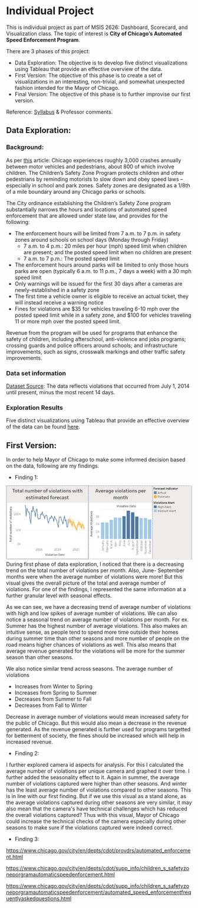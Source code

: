 # Individual Project

This is individual project as part of MSIS 2626: Dashboard, Scorecard, and Visualization class. The topic of interest is **City of Chicago’s Automated Speed Enforcement Program**.

There are 3 phases of this project:
* Data Exploration: The objective is to develop five distinct visualizations using Tableau that provide an effective overview of the data.
* First Version: The objective of this phase is to create a set of visualizations in an interesting, non-trivial, and somewhat unexpected
fashion intended for the Mayor of Chicago.
* Final Version: The objective of this phase is to further improvise our first version.

Reference: [Syllabus](https://github.com/mschermann/msis2629spring2019) & Professor comments.

## Data Exploration:

### Background:
As per [this](https://www.chicago.gov/city/en/depts/cdot/supp_info/children_s_safetyzoneporgramautomaticspeedenforcement.html) article: Chicago experiences roughly 3,000 crashes annually between motor vehicles and pedestrians, about 800 of which involve children. The Children’s Safety Zone Program protects children and other pedestrians by reminding motorists to slow down and obey speed laws – especially in school and park zones. Safety zones are designated as a 1/8th of a mile boundary around any Chicago parks or schools.

The City ordinance establishing the Children’s Safety Zone program substantially narrows the hours and locations of automated speed enforcement that are allowed under state law, and provides for the following:
* The enforcement hours will be limited from 7 a.m. to 7 p.m. in safety zones around schools on school days (Monday through Friday)
  * 7 a.m. to 4 p.m.: 20 miles per hour (mph) speed limit when children are present; and the posted speed limit when no children are present
  * 7 a.m. to 7 p.m.: The posted speed limit
* The enforcement hours around parks will be limited to only those hours parks are open (typically 6 a.m. to 11 p.m., 7 days a week) with a 30 mph speed limit
* Only warnings will be issued for the first 30 days after a cameras are newly-established in a safety zone
* The first time a vehicle owner is eligible to receive an actual ticket, they will instead receive a warning notice
* Fines for violations are $35 for vehicles traveling 6-10 mph over the posted speed limit while in a safety zone, and $100 for vehicles traveling 11 or more mph over the posted speed limit.  

Revenue from the program will be used for programs that enhance the safety of children, including afterschool, anti-violence and jobs programs; crossing guards and police officers around schools; and infrastructure improvements, such as signs, crosswalk markings and other traffic safety improvements.

### Data set information

[Dataset Source](https://data.cityofchicago.org/Transportation/Speed-Camera-Violations/hhkd-xvj4): The data reflects violations that occurred from July 1, 2014 until present, minus the most recent 14 days. 

### Exploration Results
Five distinct visualizations using Tableau that provide an effective overview of the data can be found [here](https://public.tableau.com/profile/bharati.malik#!/vizhome/Individual_Project_Visuals_1/SingleView).

## First Version:

In order to help Mayor of Chicago to make some informed decision based on the data, following are my findings.

* Finding 1:

![Image](https://github.com/bharatimalik/Speed_Camera_Violations/blob/master/Phase1.JPG)
During first phase of data exploration, I noticed that there is a decreasing trend on the total number of violations per month. Also, June- September months were when the average number of violations were more! But this visual gives the overall picture of the total and average number of violations. For one of the findings, I represented the same information at a further granular level with seasonal effects.

As we can see, we have a decreasing trend of average number of violations with high and low spikes of average number of violations. We can also notice a seasonal trend on average number of violations per month. For ex. Summer has the highest number of average violations. This also makes an intuitive sense, as people tend to spend more time outside their homes during summer time than other seasons and more number of people on the road means higher chances of violations as well. This also means that average revenue generated for the violations will be more for the summer season than other seasons.

We also notice similar trend across seasons. The average number of violations 
* Increases from Winter to Spring
* Increases from Spring to Summer
* Decreases from Summer to Fall
* Decreases from Fall to Winter

Decrease in average number of violations would mean increased safety for the public of Chicago. But this would also mean a decrease in the revenue generated. As the revenue generated is further used for programs targetted for betterment of society, the fines should be increased which will help in increased revenue. 

* Finding 2:

I further explored camera id aspects for analysis. For this I calculated the average number of violations per unique camera and graphed it over time. I further added the seasonality effect to it. Again in summer, the average number of violations captured were higher than other seasons. And winter has the least average number of violations compared to other seasons. This is in line with our first finding.
But if we use this visual as a stand alone, as the average violations captured during other seasons are very similar, it may also mean that the camera's have technical challenges which has reduced the overall violations captured? Thus with this visual, Mayor of Chicago could increase the technical checks of the camera especially during other seasons to make sure if the violations captured were indeed correct.
 
* Finding 3:







https://www.chicago.gov/city/en/depts/cdot/provdrs/automated_enforcement.html

https://www.chicago.gov/city/en/depts/cdot/supp_info/children_s_safetyzoneporgramautomaticspeedenforcement.html

https://www.chicago.gov/city/en/depts/cdot/supp_info/children_s_safetyzoneporgramautomaticspeedenforcement/automated_speed_enforcementfrequentlyaskedquestions.html
